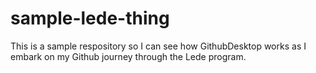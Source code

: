# sample-lede-thing
 
This is a sample respository so I can see how GithubDesktop works as I embark on my Github journey through the Lede program.
